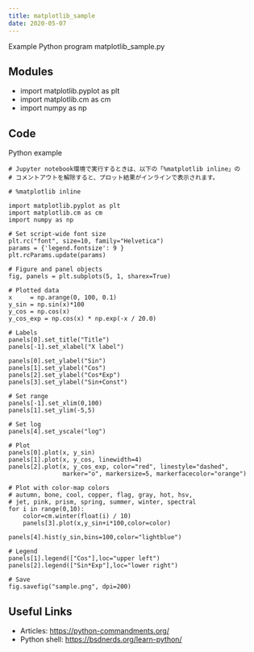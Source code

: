 ```yaml
---
title: matplotlib_sample
date: 2020-05-07
---
```

Example Python program matplotlib_sample.py

## Modules

* import matplotlib.pyplot as plt
* import matplotlib.cm as cm
* import numpy as np

## Code

Python example

    # Jupyter notebook環境で実行するときは、以下の「%matplotlib inline」の
    # コメントアウトを解除すると、プロット結果がインラインで表示されます。
    
    # %matplotlib inline
    
    import matplotlib.pyplot as plt
    import matplotlib.cm as cm
    import numpy as np
    
    # Set script-wide font size
    plt.rc("font", size=10, family="Helvetica")
    params = {'legend.fontsize': 9 }
    plt.rcParams.update(params)
    
    # Figure and panel objects
    fig, panels = plt.subplots(5, 1, sharex=True)
    
    # Plotted data
    x     = np.arange(0, 100, 0.1)
    y_sin = np.sin(x)*100
    y_cos = np.cos(x)
    y_cos_exp = np.cos(x) * np.exp(-x / 20.0)
    
    # Labels
    panels[0].set_title("Title")
    panels[-1].set_xlabel("X label")
    
    panels[0].set_ylabel("Sin")
    panels[1].set_ylabel("Cos")
    panels[2].set_ylabel("Cos*Exp")
    panels[3].set_ylabel("Sin+Const")
    
    # Set range
    panels[-1].set_xlim(0,100)
    panels[1].set_ylim(-5,5)
    
    # Set log
    panels[4].set_yscale("log")
    
    # Plot
    panels[0].plot(x, y_sin)
    panels[1].plot(x, y_cos, linewidth=4)
    panels[2].plot(x, y_cos_exp, color="red", linestyle="dashed",
                   marker="o", markersize=5, markerfacecolor="orange")
    
    # Plot with color-map colors
    # autumn, bone, cool, copper, flag, gray, hot, hsv, 
    # jet, pink, prism, spring, summer, winter, spectral
    for i in range(0,10):
    	color=cm.winter(float(i) / 10)
    	panels[3].plot(x,y_sin+i*100,color=color)
    
    panels[4].hist(y_sin,bins=100,color="lightblue")
    
    # Legend
    panels[1].legend(["Cos"],loc="upper left")
    panels[2].legend(["Sin*Exp"],loc="lower right")
    
    # Save
    fig.savefig("sample.png", dpi=200)

## Useful Links

- Articles: https://python-commandments.org/
- Python shell: https://bsdnerds.org/learn-python/
